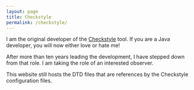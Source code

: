 ```yaml
---
layout: page
title: Checkstyle
permalink: /checkstyle/
---
```


I am the original developer of the [Checkstyle](http://checkstyle.sourceforge.net) tool. If you are a Java developer, you will now either love or hate me!

After more than ten years leading the development, I have stepped down from that role. I am taking the role of an interested observer.

This website still hosts the DTD files that are references by the Checkstyle configuration files.

